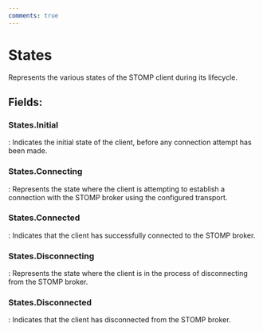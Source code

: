 ```yaml
---
comments: true
---
```

# States

Represents the various states of the STOMP client during its lifecycle. 

## **Fields**:
### **States.Initial**
: Indicates the initial state of the client, before any connection attempt has been made. 
### **States.Connecting**
: Represents the state where the client is attempting to establish a connection with the STOMP broker using the configured transport. 
### **States.Connected**
: Indicates that the client has successfully connected to the STOMP broker. 
### **States.Disconnecting**
: Represents the state where the client is in the process of disconnecting from the STOMP broker. 
### **States.Disconnected**
: Indicates that the client has disconnected from the STOMP broker. 
